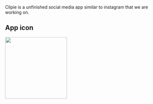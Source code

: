 Clipie is a unfinished social media app similar to instagram that we are working on.

## App icon
<img src="https://github.com/Kostahe/Clipie/assets/113007546/70f83e36-8165-405b-a005-d378bf2263e5" data-canonical-src="https://gyazo.com/eb5c5741b6a9a16c692170a41a49c858.png" width="200" height="200" />
